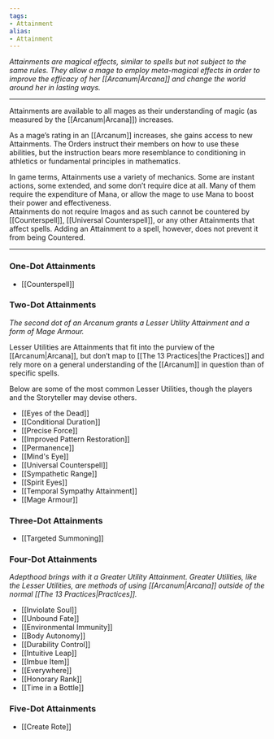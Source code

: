 ```yaml
---
tags:
- Attainment
alias:
- Attainment
---
```


_Attainments are magical effects, similar to spells but not subject to the same rules. They allow a mage to employ meta-magical effects in order to improve the efficacy of her [[Arcanum|Arcana]] and change the world around her in lasting ways._

---

Attainments are available to all mages as their understanding of magic (as measured by the [[Arcanum|Arcana]]) increases. 

As a mage’s rating in an [[Arcanum]] increases, she gains access to new Attainments. The Orders instruct their members on how to use these abilities, but the instruction bears more resemblance to conditioning in athletics or fundamental principles in mathematics.

In game terms, Attainments use a variety of mechanics. Some are instant actions, some extended, and some don’t require dice at all. Many of them require the expenditure of Mana, or allow the mage to use Mana to boost their power and effectiveness.\
Attainments do not require Imagos and as such cannot be countered by [[Counterspell]], [[Universal Counterspell]], or any other Attainments that affect spells. Adding an Attainment to a spell, however, does not prevent it from being Countered.

---

### One-Dot Attainments

- [[Counterspell]]

### Two-Dot Attainments

_The second dot of an Arcanum grants a Lesser Utility Attainment and a form of Mage Armour._

Lesser Utilities are Attainments that fit into the purview of the [[Arcanum|Arcana]], but don’t map to [[The 13 Practices|the Practices]] and rely more on a general understanding of the [[Arcanum]] in question than of specific spells.

Below are some of the most common Lesser Utilities, though the players and the Storyteller may devise others.

- [[Eyes of the Dead]]
- [[Conditional Duration]]
- [[Precise Force]]
- [[Improved Pattern Restoration]]
- [[Permanence]]
- [[Mind's Eye]]
- [[Universal Counterspell]]
- [[Sympathetic Range]]
- [[Spirit Eyes]]
- [[Temporal Sympathy Attainment]]
- [[Mage Armour]]

### Three-Dot Attainments

- [[Targeted Summoning]]

### Four-Dot Attainments

_Adepthood brings with it a Greater Utility Attainment. Greater Utilities, like the Lesser Utilities, are methods of using [[Arcanum|Arcana]] outside of the normal [[The 13 Practices|Practices]]._

- [[Inviolate Soul]]
- [[Unbound Fate]]
- [[Environmental Immunity]]
- [[Body Autonomy]]
- [[Durability Control]]
- [[Intuitive Leap]]
- [[Imbue Item]]
- [[Everywhere]]
- [[Honorary Rank]]
- [[Time in a Bottle]]

### Five-Dot Attainments

- [[Create Rote]]